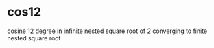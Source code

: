 # cos12
cosine 12 degree in infinite nested square root of 2 converging to finite nested square root

